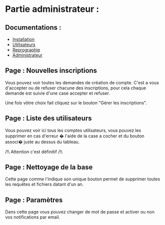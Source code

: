 # Partie administrateur :

## Documentations :
* [Installation](https://bastienmarais.github.io/Daily-Print-Project/install)
* [Utilisateurs](https://bastienmarais.github.io/Daily-Print-Project/users)
* [Reprographie](https://bastienmarais.github.io/Daily-Print-Project/repro)
* [Administrateur](https://bastienmarais.github.io/Daily-Print-Project/admin)

## Page : Nouvelles inscriptions

Vous pouvez voir toutes les demandes de création de compte. C'est a vous d'accepter ou de refuser chacune des inscriptions, pour cela
chaque demande est suivie d'une case accepter et refuser.

Une fois vôtre choix fait cliquez sur le bouton "Gérer les inscriptions".

## Page : Liste des utilisateurs

Vous pouvez voir ici tous les comptes utilisateurs, vous pouvez les supprimer en cas d'erreur � l'aide de la case a cocher et du bouton associ� juste au dessus du tableau.

/!\ Attention c'est définitif /!\

## Page : Nettoyage de la base 

Cette page comme l'indique son unique bouton permet de supprimer toutes les requêtes et fichiers datant d'un an.

## Page : Paramètres 

Dans cette page vous pouvez changer de mot de passe et activer ou non vos notifications par email.